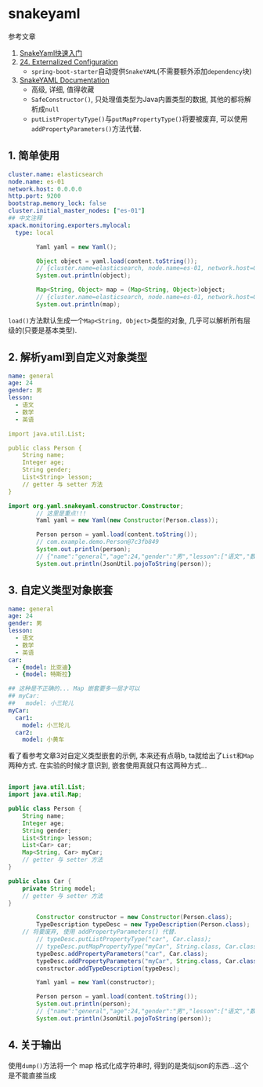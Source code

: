 # snakeyaml

参考文章

1. [SnakeYaml快速入门](https://www.jianshu.com/p/d8136c913e52)
2. [24. Externalized Configuration](https://www.docs4dev.com/docs/zh/spring-boot/2.1.1.RELEASE/reference/boot-features-external-config.html)
    - `spring-boot-starter`自动提供`SnakeYAML`(不需要额外添加`dependency`块)
3. [SnakeYAML Documentation](https://bitbucket.org/asomov/snakeyaml/wiki/Documentation#markdown-header-snakeyaml-documentation)
    - 高级, 详细, 值得收藏
    - `SafeConstructor()`, 只处理值类型为Java内置类型的数据, 其他的都将解析成`null`
    - `putListPropertyType()`与`putMapPropertyType()`将要被废弃, 可以使用`addPropertyParameters()`方法代替.

## 1. 简单使用

```yaml
cluster.name: elasticsearch 
node.name: es-01
network.host: 0.0.0.0
http.port: 9200
bootstrap.memory_lock: false
cluster.initial_master_nodes: ["es-01"]
## 中文注释
xpack.monitoring.exporters.mylocal:
  type: local
```

```java
        Yaml yaml = new Yaml();

        Object object = yaml.load(content.toString());
        // {cluster.name=elasticsearch, node.name=es-01, network.host=0.0.0.0, http.port=9200, bootstrap.memory_lock=false, cluster.initial_master_nodes=[es-01], xpack.monitoring.exporters.mylocal={type=local}}
        System.out.println(object);

        Map<String, Object> map = (Map<String, Object>)object;
        // {cluster.name=elasticsearch, node.name=es-01, network.host=0.0.0.0, http.port=9200, bootstrap.memory_lock=false, cluster.initial_master_nodes=[es-01], xpack.monitoring.exporters.mylocal={type=local}}
        System.out.println(map);
```

`load()`方法默认生成一个`Map<String, Object>`类型的对象, 几乎可以解析所有层级的(只要是基本类型).

## 2. 解析yaml到自定义对象类型

```yaml
name: general
age: 24
gender: 男
lesson:
  - 语文
  - 数学
  - 英语

```

```yaml
import java.util.List;

public class Person {
    String name;
    Integer age;
    String gender;
    List<String> lesson;
    // getter 与 setter 方法
}
```

```java
import org.yaml.snakeyaml.constructor.Constructor;
        // 这里是重点!!!
        Yaml yaml = new Yaml(new Constructor(Person.class));

        Person person = yaml.load(content.toString());
        // com.example.demo.Person@7c3fb849
        System.out.println(person);
        // {"name":"general","age":24,"gender":"男","lesson":["语文","数学","英语"]}
        System.out.println(JsonUtil.pojoToString(person));

```

## 3. 自定义类型对象嵌套

```yaml
name: general
age: 24
gender: 男
lesson:
  - 语文
  - 数学
  - 英语
car:
  - {model: 比亚迪}
  - {model: 特斯拉}

## 这种是不正确的... Map 嵌套要多一层才可以
## myCar: 
##   model: 小三轮儿
myCar: 
  car1: 
    model: 小三轮儿
  car2: 
    model: 小黄车
```

看了看参考文章3对自定义类型嵌套的示例, 本来还有点萌b, ta就给出了`List`和`Map`两种方式. 在实验的时候才意识到, 嵌套使用真就只有这两种方式...

```java

import java.util.List;
import java.util.Map;

public class Person {
    String name;
    Integer age;
    String gender;
    List<String> lesson;
    List<Car> car;
    Map<String, Car> myCar;
    // getter 与 setter 方法
}
```

```java
public class Car {
    private String model;
    // getter 与 setter 方法
}
```

```java
        Constructor constructor = new Constructor(Person.class);
        TypeDescription typeDesc = new TypeDescription(Person.class);
    // 将要废弃, 使用 addPropertyParameters() 代替.
        // typeDesc.putListPropertyType("car", Car.class);
        // typeDesc.putMapPropertyType("myCar", String.class, Car.class);
        typeDesc.addPropertyParameters("car", Car.class);
        typeDesc.addPropertyParameters("myCar", String.class, Car.class);
        constructor.addTypeDescription(typeDesc);

        Yaml yaml = new Yaml(constructor);

        Person person = yaml.load(content.toString());
        System.out.println(person);
        // {"name":"general","age":24,"gender":"男","lesson":["语文","数学","英语"],"car":[{"model":"比亚迪"},{"model":"特斯拉"}],"myCar":{"car1":{"model":"小三轮儿"},"car2":{"model":"小黄车"}}}
        System.out.println(JsonUtil.pojoToString(person));

```

## 4. 关于输出

使用`dump()`方法将一个 map 格式化成字符串时, 得到的是类似json的东西...这个是不能直接当成
